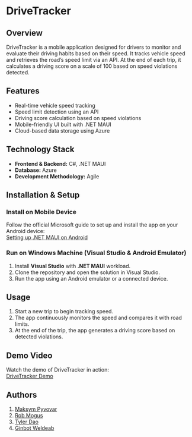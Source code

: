 # DriveTracker

## Overview
DriveTracker is a mobile application designed for drivers to monitor and evaluate their driving habits based on their speed. It tracks vehicle speed and retrieves the road’s speed limit via an API. At the end of each trip, it calculates a driving score on a scale of 100 based on speed violations detected.

## Features
- Real-time vehicle speed tracking  
- Speed limit detection using an API  
- Driving score calculation based on speed violations  
- Mobile-friendly UI built with .NET MAUI  
- Cloud-based data storage using Azure  

## Technology Stack
- **Frontend & Backend:** C#, .NET MAUI  
- **Database:** Azure  
- **Development Methodology:** Agile  

## Installation & Setup
### Install on Mobile Device
Follow the official Microsoft guide to set up and install the app on your Android device:  
[Setting up .NET MAUI on Android](https://learn.microsoft.com/en-us/dotnet/maui/android/device/setup?view=net-maui-9.0)

### Run on Windows Machine (Visual Studio & Android Emulator)
1. Install **Visual Studio** with **.NET MAUI** workload.  
2. Clone the repository and open the solution in Visual Studio.  
3. Run the app using an Android emulator or a connected device.  

## Usage
1. Start a new trip to begin tracking speed.  
2. The app continuously monitors the speed and compares it with road limits.  
3. At the end of the trip, the app generates a driving score based on detected violations.

## Demo Video
Watch the demo of DriveTracker in action:  
[DriveTracker Demo](https://youtube.com/shorts/J7VNLZt9Mv4)

## Authors
1. [Maksym Pyvovar](https://github.com/MaksPyvo)
2. [Rob Mogus](https://github.com/ROB-MOGUS)
3. [Tyler Dao](https://github.com/TylerDdao)
4. [Ginbot Weldeab](https://github.com/gweldeab7)

## 
